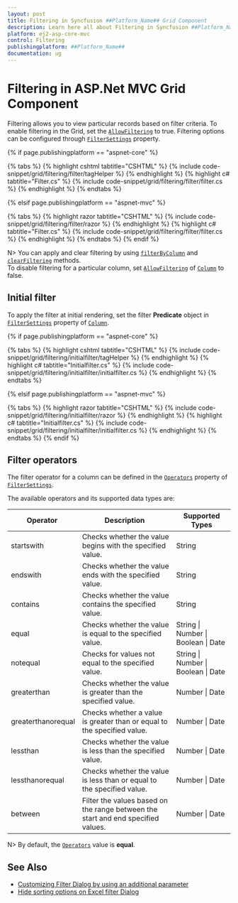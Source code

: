 ```yaml
---
layout: post
title: Filtering in Syncfusion ##Platform_Name## Grid Component
description: Learn here all about Filtering in Syncfusion ##Platform_Name## Grid component of Syncfusion Essential JS 2 and more.
platform: ej2-asp-core-mvc
control: Filtering
publishingplatform: ##Platform_Name##
documentation: ug
---
```



# Filtering in ASP.Net MVC Grid Component

Filtering allows you to view particular records based on filter criteria. To enable filtering in the Grid, set the [`AllowFiltering`](https://help.syncfusion.com/cr/aspnetcore-js2/Syncfusion.EJ2.Grids.Grid.html#Syncfusion_EJ2_Grids_Grid_AllowFiltering) to true. Filtering options can be configured through [`FilterSettings`](https://help.syncfusion.com/cr/aspnetcore-js2/Syncfusion.EJ2.Grids.GridFilterSettings.html) property.

<!---
Grid supports two types of filter, they are:
* Filter bar
* Excel
-->

{% if page.publishingplatform == "aspnet-core" %}

{% tabs %}
{% highlight cshtml tabtitle="CSHTML" %}
{% include code-snippet/grid/filtering/filter/tagHelper %}
{% endhighlight %}
{% highlight c# tabtitle="Filter.cs" %}
{% include code-snippet/grid/filtering/filter/filter.cs %}
{% endhighlight %}
{% endtabs %}

{% elsif page.publishingplatform == "aspnet-mvc" %}

{% tabs %}
{% highlight razor tabtitle="CSHTML" %}
{% include code-snippet/grid/filtering/filter/razor %}
{% endhighlight %}
{% highlight c# tabtitle="Filter.cs" %}
{% include code-snippet/grid/filtering/filter/filter.cs %}
{% endhighlight %}
{% endtabs %}
{% endif %}



N> You can apply and clear filtering by using [`filterByColumn`](https://ej2.syncfusion.com/documentation/api/grid/#filterbycolumn) and [`clearFiltering`](https://ej2.syncfusion.com/documentation/api/grid/#clearfiltering) methods.
<br/> To disable filtering for a particular column, set [`AllowFiltering`](https://help.syncfusion.com/cr/aspnetcore-js2/Syncfusion.EJ2.Grids.GridColumn.html#Syncfusion_EJ2_Grids_GridColumn_AllowFiltering) of [`Column`](https://help.syncfusion.com/cr/aspnetcore-js2/Syncfusion.EJ2.Grids.GridColumn.html) to false.

## Initial filter

To apply the filter at initial rendering, set the filter **Predicate** object in [`FilterSettings`](https://help.syncfusion.com/cr/aspnetcore-js2/Syncfusion.EJ2.Grids.GridFilterSettings.html) property of [`Column`](https://help.syncfusion.com/cr/aspnetcore-js2/Syncfusion.EJ2.Grids.GridColumn.html).

{% if page.publishingplatform == "aspnet-core" %}

{% tabs %}
{% highlight cshtml tabtitle="CSHTML" %}
{% include code-snippet/grid/filtering/initialfilter/tagHelper %}
{% endhighlight %}
{% highlight c# tabtitle="Initialfilter.cs" %}
{% include code-snippet/grid/filtering/initialfilter/initialfilter.cs %}
{% endhighlight %}
{% endtabs %}

{% elsif page.publishingplatform == "aspnet-mvc" %}

{% tabs %}
{% highlight razor tabtitle="CSHTML" %}
{% include code-snippet/grid/filtering/initialfilter/razor %}
{% endhighlight %}
{% highlight c# tabtitle="Initialfilter.cs" %}
{% include code-snippet/grid/filtering/initialfilter/initialfilter.cs %}
{% endhighlight %}
{% endtabs %}
{% endif %}



## Filter operators

The filter operator for a column can be defined in the [`Operators`](https://help.syncfusion.com/cr/aspnetcore-js2/Syncfusion.EJ2.Grids.GridFilterSettings.html#Syncfusion_EJ2_Grids_GridFilterSettings_Operators) property of [`FilterSettings`](https://help.syncfusion.com/cr/aspnetcore-js2/Syncfusion.EJ2.Grids.GridFilterSettings.html).

The available operators and its supported data types are:

|Operator |Description |Supported Types|
|-----|-----|-----|
|startswith |Checks whether the value begins with the specified value. |String|
|endswith |Checks whether the value ends with the specified value. |String|
|contains |Checks whether the value contains the specified value. |String|
|equal |Checks whether the value is equal to the specified value. |String &#124; Number &#124; Boolean &#124; Date|
|notequal |Checks for values not equal to the specified value. |String &#124; Number &#124; Boolean &#124; Date|
|greaterthan |Checks whether the value is greater than the specified value. |Number &#124; Date|
|greaterthanorequal|Checks whether a value is greater than or equal to the specified value. |Number &#124; Date|
|lessthan |Checks whether the value is less than the specified value. |Number &#124; Date|
|lessthanorequal |Checks whether the value is less than or equal to the specified value. |Number &#124; Date|
between|Filter the values based on the range between the start and end specified values. |Number &#124; Date|

N> By default, the [`Operators`](https://help.syncfusion.com/cr/aspnetcore-js2/Syncfusion.EJ2.Grids.GridFilterSettings.html#Syncfusion_EJ2_Grids_GridFilterSettings_Operators) value is **equal**.

## See Also

* [Customizing Filter Dialog by using an additional parameter](../how-to/add-params-for-filtering)
* [Hide sorting options on Excel filter Dialog](../how-to/hide-sorting-in-excel-filter)